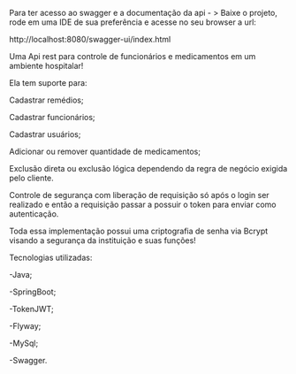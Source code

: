  Para ter acesso ao swagger e a documentação da api - > Baixe o projeto, rode em uma IDE de sua preferência e acesse no seu browser a url:
 
 http://localhost:8080/swagger-ui/index.html
 
 Uma Api rest para controle de funcionários e medicamentos em um ambiente hospitalar! 

Ela tem suporte para:

Cadastrar remédios;

Cadastrar funcionários;

Cadastrar usuários;

Adicionar ou remover quantidade de medicamentos;

Exclusão direta ou exclusão lógica dependendo da regra de negócio exigida pelo cliente.

Controle de segurança com liberação de requisição só após o login ser realizado e então a requisição passar a possuir o token para enviar como autenticação.

Toda essa implementação possui uma criptografia de senha via Bcrypt visando a segurança da instituição e suas funções!



Tecnologias utilizadas:

-Java;

-SpringBoot;

-TokenJWT;

-Flyway;

-MySql;

-Swagger.



